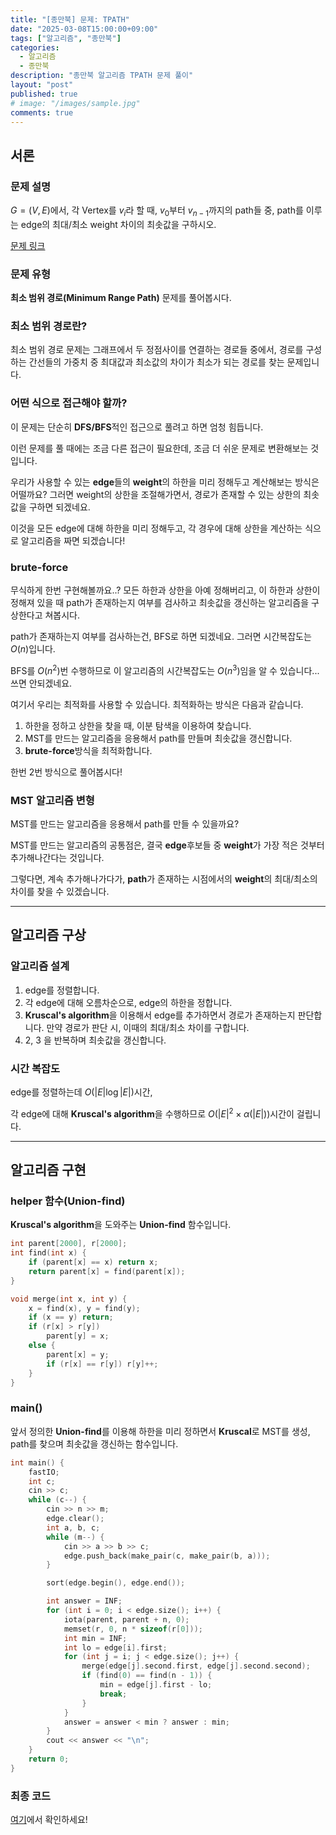 ```yaml
---
title: "[종만북] 문제: TPATH"
date: "2025-03-08T15:00:00+09:00"
tags: ["알고리즘", "종만북"]
categories:
  - 알고리즘
  - 종만북
description: "종만북 알고리즘 TPATH 문제 풀이"
layout: "post"
published: true
# image: "/images/sample.jpg"
comments: true
---
```


## 서론
### 문제 설명
$G = (V, E)$에서, 각 Vertex를 $v_i$라 할 때, $v_0$부터 $v_{n-1}$까지의 path들 중, path를 이루는 edge의 최대/최소 weight 차이의 최솟값을 구하시오.

[문제 링크](https://algospot.com/judge/problem/read/TPATH)

### 문제 유형
**최소 범위 경로(Minimum Range Path)** 문제를 풀어봅시다.

### 최소 범위 경로란?
최소 범위 경로 문제는 그래프에서 두 정점사이를 연결하는 경로들 중에서, 경로를 구성하는 간선들의 가중치 중 최대값과 최소값의 차이가 최소가 되는 경로를 찾는 문제입니다.

### 어떤 식으로 접근해야 할까?
이 문제는 단순히 **DFS/BFS**적인 접근으로 풀려고 하면 엄청 힘듭니다.

이런 문제를 풀 때에는 조금 다른 접근이 필요한데, 조금 더 쉬운 문제로 변환해보는 것입니다.

우리가 사용할 수 있는 **edge**들의 **weight**의 하한을 미리 정해두고 계산해보는 방식은 어떨까요? 그러면 weight의 상한을 조절해가면서, 경로가 존재할 수 있는 상한의 최솟값을 구하면 되겠네요.

이것을 모든 edge에 대해 하한을 미리 정해두고, 각 경우에 대해 상한을 계산하는 식으로 알고리즘을 짜면 되겠습니다!

### brute-force
무식하게 한번 구현해볼까요..? 모든 하한과 상한을 아예 정해버리고, 이 하한과 상한이 정해져 있을 때 path가 존재하는지 여부를 검사하고 최솟값을 갱신하는 알고리즘을 구상한다고 쳐봅시다.

path가 존재하는지 여부를 검사하는건, BFS로 하면 되겠네요. 그러면 시간복잡도는 $O(n)$입니다.

BFS를 $O(n^2)$번 수행하므로 이 알고리즘의 시간복잡도는 $O(n^3)$임을 알 수 있습니다... 쓰면 안되겠네요.

여기서 우리는 최적화를 사용할 수 있습니다. 최적화하는 방식은 다음과 같습니다.

1. 하한을 정하고 상한을 찾을 때, 이분 탐색을 이용하여 찾습니다.
2. MST를 만드는 알고리즘을 응용해서 path를 만들며 최솟값을 갱신합니다.
3. **brute-force**방식을 최적화합니다.

한번 2번 방식으로 풀어봅시다!

### MST 알고리즘 변형
MST를 만드는 알고리즘을 응용해서 path를 만들 수 있을까요?

MST를 만드는 알고리즘의 공통점은, 결국 **edge**후보들 중 **weight**가 가장 적은 것부터 추가해나간다는 것입니다.

그렇다면, 계속 추가해나가다가, **path**가 존재하는 시점에서의 **weight**의 최대/최소의 차이를 찾을 수 있겠습니다.

* * *

## 알고리즘 구상
### 알고리즘 설계
1. edge를 정렬합니다.
2. 각 edge에 대해 오름차순으로, edge의 하한을 정합니다.
3. **Kruscal's algorithm**을 이용해서 edge를 추가하면서 경로가 존재하는지 판단합니다. 만약 경로가 판단 시, 이때의 최대/최소 차이를 구합니다.
4. 2, 3 을 반복하며 최솟값을 갱신합니다.

### 시간 복잡도
edge를 정렬하는데 $O(|E| \log |E|)$시간,

각 edge에 대해 **Kruscal's algorithm**을 수행하므로 $O(|E|^2 \times \alpha(|E|))$시간이 걸립니다.

* * *

## 알고리즘 구현
### helper 함수(Union-find)
**Kruscal's algorithm**을 도와주는 **Union-find** 함수입니다.

```c++
int parent[2000], r[2000];
int find(int x) {
    if (parent[x] == x) return x;
    return parent[x] = find(parent[x]);
}

void merge(int x, int y) {
    x = find(x), y = find(y);
    if (x == y) return;
    if (r[x] > r[y])
        parent[y] = x;
    else {
        parent[x] = y;
        if (r[x] == r[y]) r[y]++;
    }
}
```

### main()
앞서 정의한 **Union-find**를 이용해 하한을 미리 정하면서 **Kruscal**로 MST를 생성, path를 찾으며 최솟값을 갱신하는 함수입니다.

```c++
int main() {
    fastIO;
    int c;
    cin >> c;
    while (c--) {
        cin >> n >> m;
        edge.clear();
        int a, b, c;
        while (m--) {
            cin >> a >> b >> c;
            edge.push_back(make_pair(c, make_pair(b, a)));
        }

        sort(edge.begin(), edge.end());

        int answer = INF;
        for (int i = 0; i < edge.size(); i++) {
            iota(parent, parent + n, 0);
            memset(r, 0, n * sizeof(r[0]));
            int min = INF;
            int lo = edge[i].first;
            for (int j = i; j < edge.size(); j++) {
                merge(edge[j].second.first, edge[j].second.second);
                if (find(0) == find(n - 1)) {
                    min = edge[j].first - lo;
                    break;
                }
            }
            answer = answer < min ? answer : min;
        }
        cout << answer << "\n";
    }
    return 0;
}
```

### 최종 코드
[여기](https://github.com/sossos5989/algorithm/blob/main/algospot/tpath.cc)에서 확인하세요!

